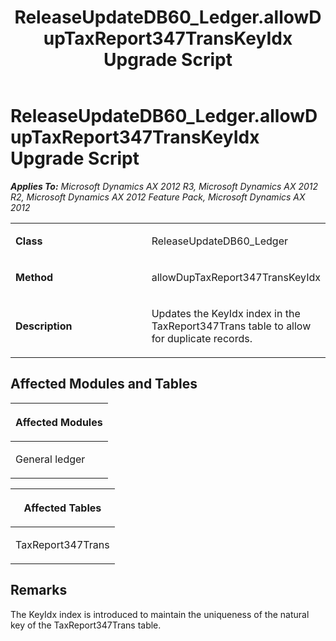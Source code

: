 ﻿---
title: ReleaseUpdateDB60_Ledger.allowDupTaxReport347TransKeyIdx Upgrade Script
TOCTitle: ReleaseUpdateDB60_Ledger.allowDupTaxReport347TransKeyIdx Upgrade Script
ms:assetid: b6c0f54b-4d13-e26a-cfb3-0064bf3ee97f
ms:mtpsurl: https://msdn.microsoft.com/en-us/library/JJ737042(v=AX.60)
ms:contentKeyID: 49710724
ms.date: 05/18/2015
mtps_version: v=AX.60
---

# ReleaseUpdateDB60\_Ledger.allowDupTaxReport347TransKeyIdx Upgrade Script 


_**Applies To:** Microsoft Dynamics AX 2012 R3, Microsoft Dynamics AX 2012 R2, Microsoft Dynamics AX 2012 Feature Pack, Microsoft Dynamics AX 2012_

<table>
<colgroup>
<col style="width: 50%" />
<col style="width: 50%" />
</colgroup>
<tbody>
<tr class="odd">
<td><p><strong>Class</strong></p></td>
<td><p>ReleaseUpdateDB60_Ledger</p></td>
</tr>
<tr class="even">
<td><p><strong>Method</strong></p></td>
<td><p>allowDupTaxReport347TransKeyIdx</p></td>
</tr>
<tr class="odd">
<td><p><strong>Description</strong></p></td>
<td><p>Updates the KeyIdx index in the TaxReport347Trans table to allow for duplicate records.</p></td>
</tr>
</tbody>
</table>


## Affected Modules and Tables

<table>
<colgroup>
<col style="width: 100%" />
</colgroup>
<thead>
<tr class="header">
<th><p>Affected Modules</p></th>
</tr>
</thead>
<tbody>
<tr class="odd">
<td><p>General ledger</p></td>
</tr>
</tbody>
</table>


<table>
<colgroup>
<col style="width: 100%" />
</colgroup>
<thead>
<tr class="header">
<th><p>Affected Tables</p></th>
</tr>
</thead>
<tbody>
<tr class="odd">
<td><p>TaxReport347Trans</p></td>
</tr>
</tbody>
</table>


## Remarks

The KeyIdx index is introduced to maintain the uniqueness of the natural key of the TaxReport347Trans table.

  


